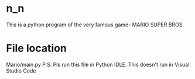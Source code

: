# n_n

This is a python program of the very famous game- MARIO SUPER BROS.
# File location
Mario/main.py
P.S. Pls run this file in Python IDLE. This doesn't run in Visual Studio Code
